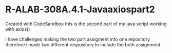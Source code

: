 # R-ALAB-308A.4.1-Javaaxiospart2
Created with CodeSandbox
this is the second part of my java script working with axios()

i have challenges making the two part assigment into one repository therefore i made two different respository to include the both assignment
